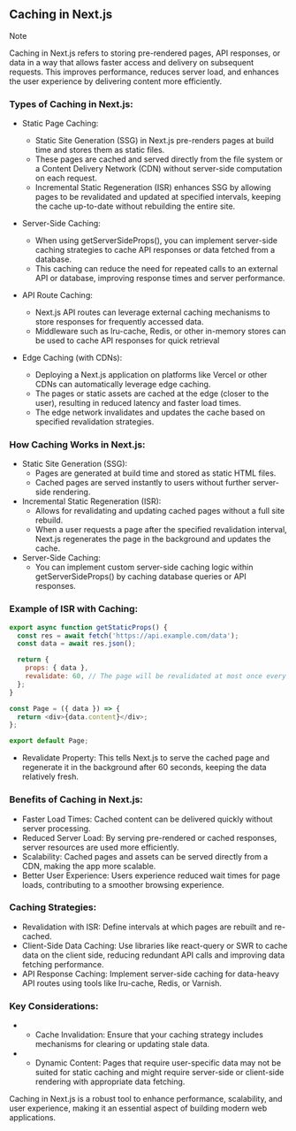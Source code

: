 ## Caching in Next.js
>[!NOTE]
>Caching in Next.js refers to storing pre-rendered pages, API responses, or data in a way that allows faster access and delivery on subsequent requests. This improves performance, reduces server load, and enhances the user experience by delivering content more efficiently.

### Types of Caching in Next.js:
- Static Page Caching:
  - Static Site Generation (SSG) in Next.js pre-renders pages at build time and stores them as static files.
  - These pages are cached and served directly from the file system or a Content Delivery Network (CDN) without server-side computation on each request.
  - Incremental Static Regeneration (ISR) enhances SSG by allowing pages to be revalidated and updated at specified intervals, keeping the cache up-to-date without rebuilding the entire site.

- Server-Side Caching:
  - When using getServerSideProps(), you can implement server-side caching strategies to cache API responses or data fetched from a database.
  - This caching can reduce the need for repeated calls to an external API or database, improving response times and server performance.

- API Route Caching:
  - Next.js API routes can leverage external caching mechanisms to store responses for frequently accessed data.
  - Middleware such as lru-cache, Redis, or other in-memory stores can be used to cache API responses for quick retrieval

- Edge Caching (with CDNs):
  - Deploying a Next.js application on platforms like Vercel or other CDNs can automatically leverage edge caching.
  - The pages or static assets are cached at the edge (closer to the user), resulting in reduced latency and faster load times.
  - The edge network invalidates and updates the cache based on specified revalidation strategies.

### How Caching Works in Next.js:
- Static Site Generation (SSG):
  - Pages are generated at build time and stored as static HTML files.
  - Cached pages are served instantly to users without further server-side rendering.
- Incremental Static Regeneration (ISR):
  - Allows for revalidating and updating cached pages without a full site rebuild.
  - When a user requests a page after the specified revalidation interval, Next.js regenerates the page in the background and updates the cache.
- Server-Side Caching:
  - You can implement custom server-side caching logic within getServerSideProps() by caching database queries or API responses.

### Example of ISR with Caching:
```javascript
export async function getStaticProps() {
  const res = await fetch('https://api.example.com/data');
  const data = await res.json();

  return {
    props: { data },
    revalidate: 60, // The page will be revalidated at most once every 60 seconds
  };
}

const Page = ({ data }) => {
  return <div>{data.content}</div>;
};

export default Page;
```
-  Revalidate Property: This tells Next.js to serve the cached page and regenerate it in the background after 60 seconds, keeping the data relatively fresh.
### Benefits of Caching in Next.js:
- Faster Load Times: Cached content can be delivered quickly without server processing.
- Reduced Server Load: By serving pre-rendered or cached responses, server resources are used more efficiently.
- Scalability: Cached pages and assets can be served directly from a CDN, making the app more scalable.
- Better User Experience: Users experience reduced wait times for page loads, contributing to a smoother browsing experience.

### Caching Strategies:
- Revalidation with ISR: Define intervals at which pages are rebuilt and re-cached.
- Client-Side Data Caching: Use libraries like react-query or SWR to cache data on the client side, reducing redundant API calls and improving data fetching performance.
- API Response Caching: Implement server-side caching for data-heavy API routes using tools like lru-cache, Redis, or Varnish.

### Key Considerations:
-  - Cache Invalidation: Ensure that your caching strategy includes mechanisms for clearing or updating stale data.
-  - Dynamic Content: Pages that require user-specific data may not be suited for static caching and might require server-side or client-side rendering with appropriate data fetching.

  Caching in Next.js is a robust tool to enhance performance, scalability, and user experience, making it an essential aspect of building modern web applications.
  
